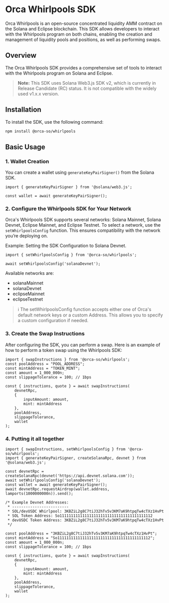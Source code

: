 # Orca Whirlpools SDK

Orca Whirlpools is an open-source concentrated liquidity AMM contract on the Solana and Eclipse blockchain. This SDK allows developers to interact with the Whirlpools program on both chains, enabling the creation and management of liquidity pools and positions, as well as performing swaps.

## Overview

The Orca Whirlpools SDK provides a comprehensive set of tools to interact with the Whirlpools program on Solana and Eclipse.

> **Note:** This SDK uses Solana Web3.js SDK v2, which is currently in Release Candidate (RC) status. It is not compatible with the widely used v1.x.x version.

## Installation

To install the SDK, use the following command:

```sh
npm install @orca-so/whirlpools
```

## Basic Usage

### 1. Wallet Creation
You can create a wallet using `generateKeyPairSigner()` from the Solana SDK.

```tsx
import { generateKeyPairSigner } from '@solana/web3.js';

const wallet = await generateKeyPairSigner();
```

### 2. Configure the Whirlpools SDK for Your Network
Orca's Whirlpools SDK supports several networks: Solana Mainnet, Solana Devnet, Eclipse Mainnet, and Eclipse Testnet. To select a network, use the `setWhirlpoolsConfig` function. This ensures compatibility with the network you’re deploying on.

Example: Setting the SDK Configuration to Solana Devnet. 
```tsx
import { setWhirlpoolsConfig } from '@orca-so/whirlpools';

await setWhirlpoolsConfig('solanaDevnet');
```

Available networks are:
- solanaMainnet
- solanaDevnet
- eclipseMainnet
- eclipseTestnet

> ℹ️ The setWhirlpoolsConfig function accepts either one of Orca's default network keys or a custom Address. This allows you to specify a custom configuration if needed.

### 3. Create the Swap Instructions
After configuring the SDK, you can perform a swap. Here is an example of how to perform a token swap using the Whirlpools SDK:

```tsx
import { swapInstructions } from '@orca-so/whirlpools';
const poolAddress = "POOL_ADDRESS";
const mintAddress = "TOKEN_MINT";
const amount = 1_000_000n;
const slippageTolerance = 100; // 1bps

const { instructions, quote } = await swapInstructions(
    devnetRpc,
    { 
        inputAmount: amount, 
        mint: mintAddress
    }, 
    poolAddress,
    slippageTolerance,
    wallet
);
```

### 4. Putting it all together
```tsx
import { swapInstructions, setWhirlpoolsConfig } from '@orca-so/whirlpools';
import { generateKeyPairSigner, createSolanaRpc, devnet } from '@solana/web3.js';

const devnetRpc = createSolanaRpc(devnet('https://api.devnet.solana.com'));
await setWhirlpoolsConfig('solanaDevnet');
const wallet = await generateKeyPairSigner();
await devnetRpc.requestAirdrop(wallet.address, lamports(1000000000n)).send();

/* Example Devnet Addresses:
 * -------------------------
 * SOL/devUSDC Whirlpool: 3KBZiL2g8C7tiJ32hTv5v3KM7aK9htpqTw4cTXz1HvPt
 * SOL Token Address: So11111111111111111111111111111111111111112
 * devUSDC Token Address: 3KBZiL2g8C7tiJ32hTv5v3KM7aK9htpqTw4cTXz1HvPt
 */

const poolAddress = "3KBZiL2g8C7tiJ32hTv5v3KM7aK9htpqTw4cTXz1HvPt";
const mintAddress = "So11111111111111111111111111111111111111112";
const amount = 1_000_000n;
const slippageTolerance = 100; // 1bps

const { instructions, quote } = await swapInstructions(
    devnetRpc,
    { 
        inputAmount: amount, 
        mint: mintAddress
    }, 
    poolAddress,
    slippageTolerance,
    wallet
);
```